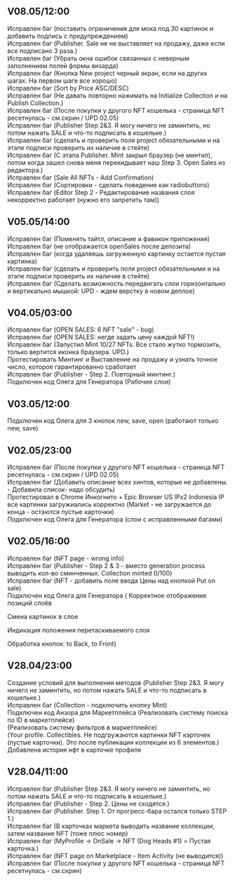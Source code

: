 ## V08.05/12:00

Исправлен баг (поставить ограничения для мока под 30 картинок и добавить подпись с предупреждением) <br/>
Исправлен баг (Publisher. Sale не не выставляет на продажу, даже если все подписано 3 раза.) <br/>
Исправлен баг (Убрать окна ошибок связанных с неверным заполнением полей формы визарда) <br/>
Исправлен баг (Кнопка New project черный экран, если на других шагах. На первом шаге все хорошо) <br/>
Исправлен баг (Sort by Price ASC/DESC) <br/>
Исправлен баг (Не давать повторно нажимать на Initialize Collection и на Publish Collection.) <br/>
Исправлен баг (После покупки у другого NFT кошелька - страница NFT ресетнулась - см.скрин / UPD 02.05) <br/>
Исправлен баг (Publisher Step 2&3. Я могу ничего не заминтить, но потом нажать SALE и что-то подписать в кошельке.) <br/>
Исправлен баг (сделать и проверить поля project обязательными и на этапе подписи проверить их наличие в стейте) <br/>
Исправлен баг (С этапа Publisher. Mint закрыл браузер (не минтил), потом когда зашел снова меня перекидывает наш Step 3. Open Sales из редактора.) <br/>
Исправлен баг (Sale All NFTs - Add Confirmation) <br/>
Исправлен баг (Сортировки - сделать поведение как radiobuttons) <br/>
Исправлен баг (Editor Step 2 - Редактирование названия слоя некорректно работает (нужно его запретить там)) <br/>


## V05.05/14:00

Исправлен баг (Поменять тайтл, описание и фавикон приложения) <br/>
Исправлен баг (не отображается openSales после депозита) <br/>
Исправлен баг (когда удаляешь загруженную картинку остается пустая картинка) <br/>
Исправлен баг (сделать и проверить поля project обязательными и на этапе подписи проверить их наличие в стейте) <br/>
Исправлен баг (Сделать возможность передвигать слои горизонтально и вертикально мышкой: UPD - ждем верстку в новом деплое) <br/>

## V04.05/03:00

Исправлен баг (OPEN SALES: 6 NFT "sale" - bug) <br/>
Исправлен баг (OPEN SALES: негде задать цену каждой NFT!) <br/>
Исправлен баг (Запустил Mint 10/27 NFTs. Все стало жутко тормозить, только вертится иконка браузера. UPD.) <br/>
Протестировать Минтинг и Выставление на продажу и узнать точное число, которое гарантированно сработает <br/>
Исправлен баг (Publisher - Step 2. Повторный минтинг.) <br/>
Подключен код Олега для Генератора (Рабочие слои) <br/>

## V03.05/12:00

Подключен код Олега для 3 кнопок new, save, open (работают только new, save)<br/>

## V02.05/23:00

Исправлен баг (После покупки у другого NFT кошелька - страница NFT ресетнулась - см.скрин / UPD 02.05) <br/>
Исправлен баг (Добавить описание всех хинтов, которые не добавлены. - Добавила список- надо обсудить) <br/>
Протестировал в Chrome Инкогнито + Epic Browser US IPx2 Indonesia IP все картинки загружиались корректно (Market - не загружается до конца - остаются пустые карточки) <br/>
Подключен код Олега для Генератора (слои  с исправленными багами)<br/>

## V02.05/16:00

Исправлен баг (NFT page - wrong info) <br/>
Исправлен баг (Publisher - Step 2 & 3 - вместо generation process выводить кол-во сминченных: Collection minted 0/100) <br/>
Исправлен баг (NFT - добавить поле ввода Цены над кнопкой Put on sale) <br/>
Подключен код Олега для Генератора (
Корректное отображение позиций слоёв

Смена картинок в слое

Индикация положения перетаскиваемого слоя

Обработка кнопок: to Back, to Front) <br/>

## V28.04/23:00

Создание условий для выполнения методов (Publisher Step 2&3. Я могу ничего не заминтить, но потом нажать SALE и что-то подписать в кошельке.) <br/>
Исправлен баг (Collection - подключить кнопку Mint) <br/>
Подключен код Анзора для Маркетплейса (Реализовать систему поиска по ID в маркетплейсе) <br/>(Реализовать систему фильтров в маркетплейсе) <br/>
(Your profile. Collectibles. Не подгружаются картинки NFT карточек (пустые карточки). Это после публикации коллекции из 6 элементов.) <br/>
Добавлена история нфт в карточке профиля <br/>

## V28.04/11:00

Исправлен баг (Publisher Step 2&3. Я могу ничего не заминтить, но потом нажать SALE и что-то подписать в кошельке.) <br/>
Исправлен баг (Publisher - Step 2. Цены не сходятся.) <br/>
Исправлен баг (Publisher. Step 1. От прогресс-бара остался только STEP 1.) <br/>
Исправлен баг (В карточках маркета выводить название коллекции, затем название NFT (тоже плюс номер) <br/>
Исправлен баг (MyProfile -> OnSale -> NFT (Dog Heads #1) = Пустая карточка.) <br/>
Исправлен баг (NFT page on Marketplace - Item Activity (не выводится)) <br/>
Исправлен баг (После покупки у другого NFT кошелька - страница NFT ресетнулась - см.скрин) <br/>
